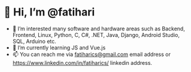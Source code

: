 # 👋 Hi, I’m @fatihari
- 👀 I’m interested many software and hardware areas such as Backend, Frontend, Linux, Python, C, C#, .NET, Java, Django, Android Studio, SQL, Arduino etc.
- 🌱 I’m currently learning JS and Vue.js
- 📫 You can reach me via fatiharics@gmail.com email address or https://www.linkedin.com/in/fatiharics/ linkedin address. 

<!---
fatihari/fatihari is a ✨ special ✨ repository because its `README.md` (this file) appears on your GitHub profile.
You can click the Preview link to take a look at your changes.
--->
